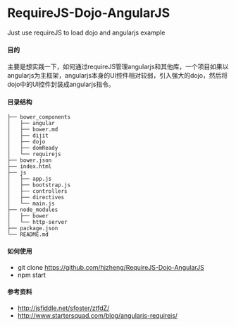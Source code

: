 RequireJS-Dojo-AngularJS
========================

Just use requireJS to load dojo and angularjs example

#### 目的

主要是想实践一下，如何通过requireJS管理angularjs和其他库，一个项目如果以
angularjs为主框架，angularjs本身的UI控件相对较弱，引入强大的dojo，然后将
dojo中的UI控件封装成angularjs指令。


#### 目录结构
```shell
├── bower_components
│   ├── angular
│   ├── bower.md
│   ├── dijit
│   ├── dojo
│   ├── domReady
│   └── requirejs
├── bower.json
├── index.html
├── js
│   ├── app.js
│   ├── bootstrap.js
│   ├── controllers
│   ├── directives
│   └── main.js
├── node_modules
│   ├── bower
│   └── http-server
├── package.json
└── README.md
```
#### 如何使用

- git clone https://github.com/hjzheng/RequireJS-Dojo-AngularJS 
- npm start

#### 参考资料

- http://jsfiddle.net/sfoster/ztfdZ/
- http://www.startersquad.com/blog/angularjs-requirejs/
